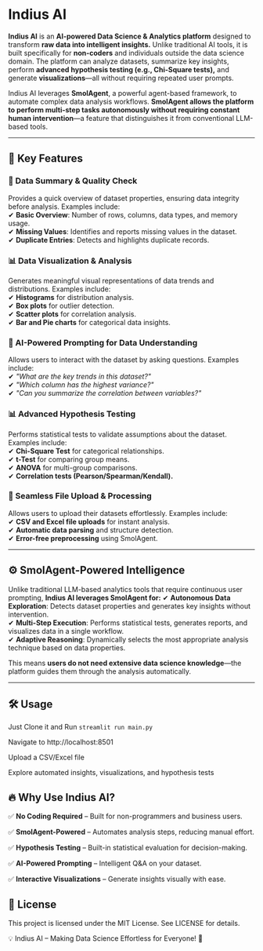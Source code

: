 # Indius AI  

**Indius AI** is an **AI-powered Data Science & Analytics platform** designed to transform **raw data into intelligent insights.** Unlike traditional AI tools, it is built specifically for **non-coders** and individuals outside the data science domain. The platform can analyze datasets, summarize key insights, perform **advanced hypothesis testing (e.g., Chi-Square tests),** and generate **visualizations**—all without requiring repeated user prompts.  

Indius AI leverages **SmolAgent**, a powerful agent-based framework, to automate complex data analysis workflows. **SmolAgent allows the platform to perform multi-step tasks autonomously without requiring constant human intervention**—a feature that distinguishes it from conventional LLM-based tools.  

---

## 🚀 Key Features  

### 📝 Data Summary & Quality Check  
Provides a quick overview of dataset properties, ensuring data integrity before analysis.
Examples include:  
✔ **Basic Overview**: Number of rows, columns, data types, and memory usage.  
✔ **Missing Values**: Identifies and reports missing values in the dataset.  
✔ **Duplicate Entries**: Detects and highlights duplicate records.  

### 📊 Data Visualization & Analysis  
Generates meaningful visual representations of data trends and distributions. 
Examples include:  
✔ **Histograms** for distribution analysis.  
✔ **Box plots** for outlier detection.  
✔ **Scatter plots** for correlation analysis.  
✔ **Bar and Pie charts** for categorical data insights.  

### 🔎 AI-Powered Prompting for Data Understanding  
Allows users to interact with the dataset by asking questions.
Examples include:  
✔ *"What are the key trends in this dataset?"*  
✔ *"Which column has the highest variance?"*  
✔ *"Can you summarize the correlation between variables?"*  

### 📊 Advanced Hypothesis Testing  
Performs statistical tests to validate assumptions about the dataset. Examples include:  
✔ **Chi-Square Test** for categorical relationships.  
✔ **t-Test** for comparing group means.  
✔ **ANOVA** for multi-group comparisons.  
✔ **Correlation tests (Pearson/Spearman/Kendall).**  

### 📂 Seamless File Upload & Processing  
Allows users to upload their datasets effortlessly.
Examples include:  
✔ **CSV and Excel file uploads** for instant analysis.  
✔ **Automatic data parsing** and structure detection.  
✔ **Error-free preprocessing** using SmolAgent.  

---

## ⚙️ SmolAgent-Powered Intelligence  

Unlike traditional LLM-based analytics tools that require continuous user prompting, **Indius AI leverages SmolAgent for:**
✔ **Autonomous Data Exploration**: Detects dataset properties and generates key insights without intervention.  
✔ **Multi-Step Execution**: Performs statistical tests, generates reports, and visualizes data in a single workflow.  
✔ **Adaptive Reasoning**: Dynamically selects the most appropriate analysis technique based on data properties.  

This means **users do not need extensive data science knowledge**—the platform guides them through the analysis automatically.  

---

## 🛠️  Usage  

Just Clone it and Run `streamlit run main.py`

Navigate to http://localhost:8501

Upload a CSV/Excel file

Explore automated insights, visualizations, and hypothesis tests

## 🔥 Why Use Indius AI?

✅ **No Coding Required** – Built for non-programmers and business users.

✅ **SmolAgent-Powered** – Automates analysis steps, reducing manual effort.

✅ **Hypothesis Testing** – Built-in statistical evaluation for decision-making.

✅ **AI-Powered Prompting** – Intelligent Q&A on your dataset.

✅ **Interactive Visualizations** – Generate insights visually with ease.

## 📜 License

This project is licensed under the MIT License. See LICENSE for details.

💡 Indius AI – Making Data Science Effortless for Everyone! 🚀
